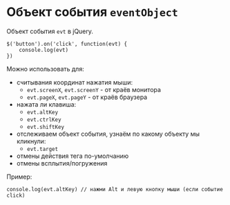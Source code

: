 # Объект события `eventObject`
Объект события `evt` в jQuery.

    $('button').on('click', function(evt) {
        console.log(evt)
    })

Можно использовать для:
- считывания координат нажатия мыши:
    - `evt.screenX`, `evt.screenY` - от краёв монитора
    - `evt.pageX`, `evt.pageY` - от краёв браузера
- нажата ли клавиша:
    - `evt.altKey`
    - `evt.ctrlKey`
    - `evt.shiftKey`
- отслеживаем объект события, узнаём по какому объекту мы кликнули:
    - `evt.target`
- отмены действия тега по-умолчанию
- отмены всплытия/погружения

Пример:

    console.log(evt.altKey) // нажми Alt и левую кнопку мыши (если событие click)
